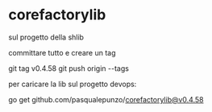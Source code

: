 # corefactorylib

sul progetto della shlib

committare tutto e creare un tag

git tag v0.4.58
git push origin --tags

per caricare la lib sul progetto devops:

go get github.com/pasqualepunzo/corefactorylib@v0.4.58
